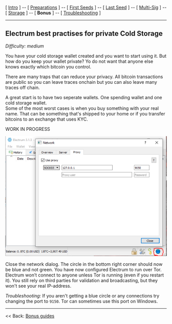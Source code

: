 [ [Intro](README.md) ] -- [ [Preparations]( hodl-guide_10_preparations.md) ] -- [ [First Seeds](hodl-guide_20_first-seeds.md) ] -- [ [Last Seed](hodl-guide_30_last-seed.md) ] -- [ [Multi-Sig](hodl-guide_40_multi-sig.md) ] -- [ [Storage](hodl-guide_50_storage.md
) ] -- [ **Bonus** ] -- [ [Troubleshooting](hodl-guide_70_troubleshooting.md) ]

---

## Electrum best practises for private Cold Storage

*Difficulty: medium*

You have your cold storage wallet created and you want to start using it. But how do you keep your wallet private? Yo do not want that anyone else knows exactly which bitcoin you control.

There are many traps that can reduce your privacy. All bitcoin transactions are public so you can leave traces onchain but you can also leave many traces off chain. 

A great start is to have two seperate wallets. One spending wallet and one cold storage wallet.  
Some of the most worst cases is when you buy something with your real name. That can be something that's shipped to your home or if you transfer bitcoins to an exchange that uses KYC.


WORK IN PROGRESS


![Electrum tor 6](images/40_electrum_tor_6.png)

Close the network dialog. The circle in the bottom right corner should now be blue and not green. You have now configured Electrum to run over Tor. Electrum won’t connect to anyone unless Tor is running (even if you restart it). You still rely on third parties for validation and broadcasting, but they won't see your real IP-address.

*Troubleshooting:* If you aren't getting a blue circle or any connections try changing the port to `9150`. Tor can sometimes use this port on Windows.

------

<< Back: [Bonus guides](hodl-guide_60_bonus.md) 
